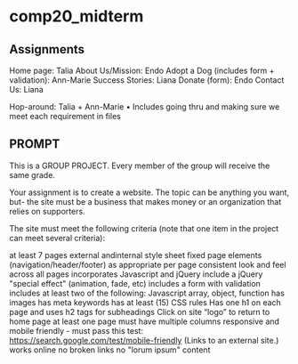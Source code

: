 # comp20_midterm

Assignments
-----------
Home page: Talia
About Us/Mission: Endo
Adopt a Dog (includes form + validation): Ann-Marie
Success Stories: Liana
Donate (form): Endo
Contact Us: Liana

Hop-around: Talia + Ann-Marie
  • Includes going thru and making sure we meet each requirement in files


PROMPT
----------------------------------------------------------------------------
This is a GROUP PROJECT.  Every member of the group will receive the same grade.

Your assignment is to create a website.  The topic can be anything you want, but- the site must be a business that makes money or an organization that relies on supporters.

The site must meet the following criteria (note that one item in the project can meet several criteria):

at least 7 pages
external andinternal style sheet
fixed page elements (navigation/header/footer) as appropriate per page
consistent look and feel across all pages
incorporates Javascript and jQuery
include a jQuery "special effect" (animation, fade, etc)
includes a form with validation
includes at least two of the following: Javascript array, object, function
has images
has meta keywords
has at least (15) CSS rules
Has one h1 on each page and uses h2 tags for subheadings
Click on site “logo” to return to home page
at least one page must have multiple columns
responsive and mobile friendly - must pass this test: https://search.google.com/test/mobile-friendly (Links to an external site.)
works online
no broken links
no "lorum ipsum" content
